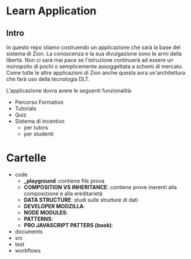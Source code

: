 # Learn Application

## Intro

In questo repo stiamo costruendo un applicazione che sarà la
base del sistema di Zion. La conoscenza e la sua
divulgazione sono le armi della libertà. Non ci sarà mai
pace se l'istruzione continuerà ad essere un monopolio di
pochi o semplicemente assoggettata a schemi di mercato.
Come tutte le altre applicazioni di Zion anche questa avra
un'architettura che farà uso della tecnologia DLT.

L'applicazione dovra avere le seguenti funzionalità:

- Percorso Formativo
- Tutorials
- Quiz
- Sistema di incentivo
  - per tutors
  - per studenti

# Cartelle

- code
  - **\_playground** :contiene file prova
  - **COMPOSITION VS INHERITANCE**: contiene prove inerenti
    alla composizione e alla ereditarietà
  - **DATA STRUCTURE**: studi sulle strutture di dati
  - **DEVELOPER MODZILLA**:
  - **NODE MODULES**:
  - **PATTERNS**:
  - **PRO JAVASCRIPT PATTERS (book)**:
- documents
- src
- test
- workflows
